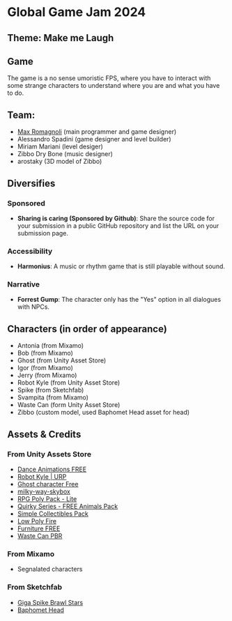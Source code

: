 # Global Game Jam 2024

##  Theme: Make me Laugh

## Game
The game is a no sense umoristic FPS, where you have to interact with some strange characters to understand where you are and what you have to do.

## Team: 
- [Max Romagnoli](https://www.maxromagnoli.com) (main programmer and game designer)
- Alessandro Spadini (game designer and level builder)
- Miriam Mariani (level desiger)
- Zibbo Dry Bone (music designer)
- arostaky (3D model of Zibbo)

## Diversifies

### Sponsored
- **Sharing is caring (Sponsored by Github)**: Share the source code for your submission in a public GitHub repository and list the URL on your submission page.

### Accessibility
- **Harmonius**: A music or rhythm game that is still playable without sound.

### Narrative
- **Forrest Gump**: The character only has the "Yes" option in all dialogues with NPCs.

## Characters (in order of appearance)
- Antonia (from Mixamo)
- Bob (from Mixamo)
- Ghost (from Unity Asset Store)
- Igor (from Mixamo)
- Jerry (from Mixamo)
- Robot Kyle (from Unity Asset Store)
- Spike (from Sketchfab)
- Svampita (from Mixamo)
- Waste Can (form Unity Asset Store)
- Zibbo (custom model, used Baphomet Head asset for head)

## Assets & Credits

### From Unity Assets Store
- [Dance Animations FREE](https://assetstore.unity.com/packages/3d/animations/dance-animations-free-161313)
- [Robot Kyle | URP](https://assetstore.unity.com/packages/3d/characters/robots/robot-kyle-urp-4696)
- [Ghost character Free](https://assetstore.unity.com/packages/3d/characters/creatures/ghost-character-free-267003)
- [milky-way-skybox](https://assetstore.unity.com/packages/2d/textures-materials/milky-way-skybox-94001)
- [RPG Poly Pack - Lite](https://assetstore.unity.com/packages/3d/environments/landscapes/rpg-poly-pack-lite-148410)
- [Quirky Series - FREE Animals Pack](https://assetstore.unity.com/packages/3d/characters/animals/quirky-series-free-animals-pack-178235)
- [Simple Collectibles Pack](https://assetstore.unity.com/packages/3d/props/simple-collectibles-pack-123092)
- [Low Poly Fire](https://assetstore.unity.com/packages/vfx/particles/fire-explosions/low-poly-fire-244190)
- [Furniture FREE](https://assetstore.unity.com/packages/3d/props/furniture/furniture-free-260522)
- [Waste Can PBR](https://assetstore.unity.com/packages/3d/props/waste-can-pbr-224775)

### From Mixamo
- Segnalated characters

### From Sketchfab
- [Giga Spike Brawl Stars](https://sketchfab.com/3d-models/giga-spike-brawl-stars-99e24d68c1644cefbc358666645dd5f9)
- [Baphomet Head](https://sketchfab.com/3d-models/baphomet-head-73410032baca4cf5949a01890a354c2c)